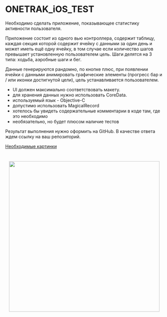 # ONETRAK_iOS_TEST

Необходимо сделать приложение, показывающее статистику активности пользователя.

Приложение состоит из одного вью контроллера, содержит таблицу, каждая секция которой содержит ячейку с данными за один день и может иметь ещё одну ячейку, в том случае если количество шагов превышает установленную пользователем цель. Шаги делятся на 3 типа: ходьба, аэробные шаги и бег.

Данные генерируются рандомно, по кнопке плюс, при появлении ячейки с данными анимировать графические элементы (прогресс бар и / или иконки достигнутой цели), цель устанавливается пользователем.

- UI должен максимально соответствовать макету.
- для хранения данных нужно использовать CoreData.
- используемый язык - Objective-C
- допустимо использовать MagicalRecord
- хотелось бы увидеть содержательные комментарии в коде там, где это необходимо
- необязательно, но будет плюсом наличие тестов

Результат выполнения нужно оформить на GitHub. В качестве ответа ждем ссылку на ваш репозиторий.

<a href="https://github.com/PreppyLLC/ONETRAK_iOS_TEST/blob/master/image_assets.zip">Необходимые картинки</a>
#
<p align="center">
  <img src="https://s3.eu-central-1.amazonaws.com/onetrak/static/ios_test_task/canvas2.png" width="480">
</p>

